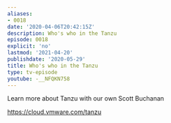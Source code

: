 ```yaml
---
aliases:
- 0018
date: '2020-04-06T20:42:15Z'
description: Who's who in the Tanzu
episode: 0018
explicit: 'no'
lastmod: '2021-04-20'
publishdate: '2020-05-29'
title: Who's who in the Tanzu
type: tv-episode
youtube: -__NFQKN758
---
```


Learn more about Tanzu with our own Scott Buchanan

https://cloud.vmware.com/tanzu